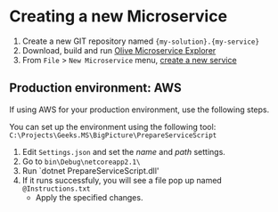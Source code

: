 # Creating a new Microservice

1. Create a new GIT repository named `{my-solution}.{my-service}`
1. Download, build and run [Olive Microservice Explorer](https://github.com/Geeksltd/Olive.Microservice.Explorer/blob/master/README.md)
1. From `File` > `New Microservice` menu, [create a new service](https://github.com/Geeksltd/Olive.Microservice.Explorer/blob/master/README.md#new-microservice-creation)

## Production environment: AWS
If using AWS for your production environment, use the following steps.

You can set up the environment using the following tool:
`C:\Projects\Geeks.MS\BigPicture\PrepareServiceScript`

1. Edit `Settings.json` and set the *name* and *path* settings.
1. Go to `bin\Debug\netcoreapp2.1\`
1. Run `dotnet PrepareServiceScript.dll'
1. If it runs successfuly, you will see a file pop up named `@Instructions.txt`
   * Apply the specified changes. 



